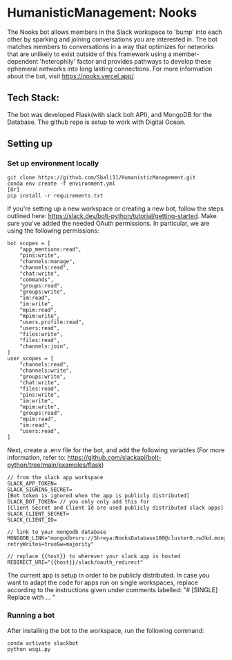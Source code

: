 # HumanisticManagement: Nooks

The Nooks bot allows members in the Slack workspace to 'bump' into each other by sparking and joining conversations you are interested in. The bot matches members to conversations in a way that optimizes for networks that are unlikely to exist outside of this framework using a member-dependent 'heterophily' factor and 
provides pathways to develop these ephemeral networks into long lasting connections. For more information about the bot, visit https://nooks.vercel.app/. 

## Tech Stack:
The bot was developed Flask(with slack bolt API), and MongoDB for the Database. The github repo is setup to work with Digital Ocean. 

## Setting up 

### Set up environment locally
```
git clone https://github.com/Sbali11/HumanisticManagement.git
conda env create -f environment.yml
[Or]
pip install -r requirements.txt
```

If you're setting up a new workspace or creating a new bot, follow the steps outlined here: https://slack.dev/bolt-python/tutorial/getting-started. Make sure you've added the needed OAuth permissions. In particular, we are using the following permissions:

```
bot scopes = [
    "app_mentions:read",
    "pins:write",
    "channels:manage",
    "channels:read",
    "chat:write",
    "commands",
    "groups:read",
    "groups:write",
    "im:read",
    "im:write",
    "mpim:read",
    "mpim:write",
    "users.profile:read",
    "users:read",
    "files:write",
    "files:read",
    "channels:join",
]
user_scopes = [
    "channels:read",
    "channels:write",
    "groups:write",
    "chat:write",
    "files:read",
    "pins:write",
    "im:write",
    "mpim:write",
    "groups:read",
    "mpim:read",
    "im:read",
    "users:read",
]
```

Next, create a .env file for the bot, and add the following variables (For more information, refer to: https://github.com/slackapi/bolt-python/tree/main/examples/flask)

```
// from the slack app workspace
SLACK_APP_TOKEN=
SLACK_SIGNING_SECRET=
[Bot token is ignored when the app is publicly distributed]
SLACK_BOT_TOKEN= // you only only add this for 
[Client Secret and Client Id are used publicly distributed slack apps]
SLACK_CLIENT_SECRET=
SLACK_CLIENT_ID=

// link to your mongodb database
MONGODB_LINK="mongodb+srv://Shreya:NooksDatabase100@cluster0.rw3kd.mongodb.net/myFirstDatabase?retryWrites=true&w=majority"

// replace {{host}} to wherever your slack app is hosted
REDIRECT_URI="{{host}}/slack/oauth_redirect"

```

The current app is setup in order to be publicly distributed. In case you want to adapt the code for apps run on single workspaces, replace according to the instructions given under comments labelled: "# [SINGLE] Replace with ... "

### Running a bot
After installing the bot to the workspace, run the following command:
```
conda activate slackbot
python wsgi.py
```


